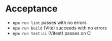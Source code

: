 # Acceptance
- `npm run lint` passes with no errors
- `npm run build` (Vite) succeeds with no errors
- `npm run test:ci` (Vitest) passes on CI
